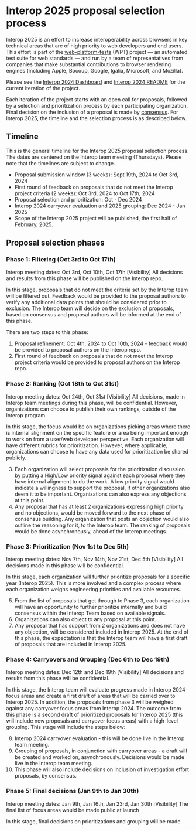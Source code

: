 # Interop 2025 proposal selection process

Interop 2025 is an effort to increase interoperability across browsers in key technical areas that are of high priority to web developers and end users. This effort is part of the [web-platform-tests](https://github.com/web-platform-tests/wpt) (WPT) project — an automated test suite for web standards — and run by a team of representatives from companies that make substantial contributions to browser rendering engines (including Apple, Bocoup, Google, Igalia, Microsoft, and Mozilla).

Please see the [Interop 2024 Dashboard](https://wpt.fyi/interop-2024) and [Interop 2024 README](https://github.com/web-platform-tests/interop/blob/main/2024/README.md) for the current iteration of the project.

Each iteration of the project starts with an open call for proposals, followed by a selection and prioritization process by each participating organization. Final decision on the inclusion of a proposal is made by [consensus](https://github.com/web-platform-tests/interop/blob/main/charter.md#:~:text=The%20team%20makes%20decisions%20based%20on%20consensus.%20A%20decision%20has%20consensus%20if%20it%20has%20support%20from%20at%20least%20two%20participating%20organizations%20and%20no%20opposition). For Interop 2025, the timeline and the selection process is as described below.


## Timeline

This is the general timeline for the Interop 2025 proposal selection process. The dates are centered on the Interop team meeting (Thursdays). Please note that the timelines are subject to change.

*   Proposal submission window (3 weeks): Sept 19th, 2024 to Oct 3rd, 2024
*   First round of feedback on proposals that do not meet the Interop project criteria (2 weeks): Oct 3rd, 2024 to Oct 17th, 2024
*   Proposal selection and prioritization: Oct - Dec 2024
*   Interop 2024 carryover evaluation and 2025 grouping: Dec 2024 - Jan 2025
*   Scope of the Interop 2025 project will be published, the first half of February, 2025.


## Proposal selection phases


### Phase 1: Filtering (Oct 3rd to Oct 17th)

Interop meeting dates: Oct 3rd, Oct 10th, Oct 17th
[Visibility] All decisions and results from this phase will be published on the Interop repo.

In this stage, proposals that do not meet the criteria set by the Interop team will be filtered out. Feedback would be provided to the proposal authors to verify any additional data points that should be considered prior to exclusion. The Interop team will decide on the exclusion of proposals, based on consensus and proposal authors will be informed at the end of this phase. 

There are two steps to this phase:
1. Proposal refinement: Oct 4th, 2024 to Oct 10th, 2024 - feedback would be provided to proposal authors on the Interop repo. 
2. First round of feedback on proposals that do not meet the Interop project criteria would be provided to proposal authors on the Interop repo.


### Phase 2: Ranking (Oct 18th to Oct 31st)

Interop meeting dates: Oct 24th, Oct 31st
[Visibility] All decisions, made in Interop team meetings during this phase, will be confidential. However, organizations can choose to publish their own rankings, outside of the Interop program.

In this stage, the focus would be on organizations picking areas where there is internal alignment on the specific feature or area being important enough to work on from a user/web developer perspective. Each organization will have different rubrics for prioritization. However, where applicable, organizations can choose to have any data used for prioritization be shared publicly.

3. Each organization will select proposals for the prioritization discussion by putting a High/Low priority signal against each proposal where they have internal alignment to do the work. A low priority signal would indicate a willingness to support the proposal, if other organizations also deem it to be important. Organizations can also express any objections at this point.
4. Any proposal that has at least 2 organizations expressing high priority and no objections, would be moved forward to the next phase of consensus building. Any organization that posts an objection would also outline the reasoning for it, to the Interop team. The ranking of proposals would be done asynchronously, ahead of the Interop meetings.


### Phase 3: Prioritization (Nov 1st to Dec 5th)

Interop meeting dates: Nov 7th, Nov 14th, Nov 21st, Dec 5th
[Visibility] All decisions made in this phase will be confidential. 

In this stage, each organization will further prioritize proposals for a specific year (Interop 2025). This is more involved and a complex process where each organization weighs engineering priorities and available resources.

5. From the list of proposals that get through to Phase 3, each organization will have an opportunity to further prioritize internally and build consensus within the Interop Team based on available signals.
6. Organizations can also object to any proposal at this point.
7. Any proposal that has support from 2 organizations and does not have any objection, will be considered included in Interop 2025. At the end of this phase, the expectation is that the Interop team will have a first draft of proposals that are included in Interop 2025.


### Phase 4: Carryovers and Grouping (Dec 6th to Dec 19th)

Interop meeting dates: Dec 12th and Dec 19th
[Visibility] All decisions and results from this phase will be confidential.

In this stage, the Interop team will evaluate progress made in Interop 2024 focus areas and create a first draft of areas that will be carried over to Interop 2025. In addition, the proposals from phase 3 will be weighed against any carryover focus areas from Interop 2024. The outcome from this phase is a second draft of prioritized proposals for Interop 2025 (this will include new proposals and carryover focus areas) with a high-level grouping. This stage will include the steps below:

8. Interop 2024 carryover evaluation - this will be done live in the Interop team meeting.
9. Grouping of proposals, in conjunction with carryover areas - a draft will be created and worked on, asynchronously. Decisions would be made live in the Interop team meeting.
10. This phase will also include decisions on inclusion of investigation effort proposals, by consensus.


### Phase 5: Final decisions (Jan 9th to Jan 30th)

Interop meeting dates: Jan 9th, Jan 16th, Jan 23rd, Jan 30th
[Visibility] The final list of focus areas would be made public at launch

In this stage, final decisions on prioritizations and grouping will be made.
